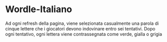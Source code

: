 # Wordle-Italiano
Ad ogni refresh della pagina, viene selezionata casualmente una parola di cinque lettere che i giocatori devono indovinare entro sei tentativi. Dopo ogni tentativo, ogni lettera viene contrassegnata come verde, gialla o grigia
